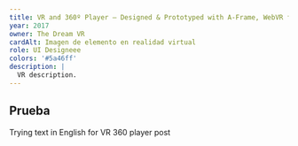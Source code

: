 ```yaml
---
title: VR and 360º Player – Designed & Prototyped with A-Frame, WebVR framework in 360º <br> (Loading can be slow 😅 )
year: 2017
owner: The Dream VR
cardAlt: Imagen de elemento en realidad virtual
role: UI Designeee
colors: '#5a46ff'
description: |
  VR description.
---
```


## Prueba

Trying text in English for VR 360 player post
